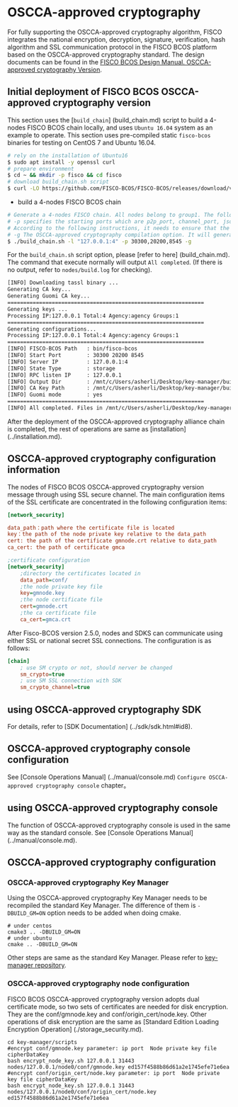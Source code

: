 # OSCCA-approved cryptography

For fully supporting the OSCCA-approved cryptography algorithm, FISCO integrates the national encryption, decryption, signature, verification, hash algorithm and SSL communication protocol in the FISCO BCOS platform based on the OSCCA-approved cryptography standard. The design documents can be found in the [FISCO BCOS Design Manual. OSCCA-approved cryptography Version](../design/features/guomi.md).

## Initial deployment of FISCO BCOS OSCCA-approved cryptography version

This section uses the [`build_chain`] (build_chain.md) script to build a 4-nodes FISCO BCOS chain locally, and uses `Ubuntu 16.04` system as an example to operate. This section uses pre-compiled static `fisco-bcos` binaries for testing on CentOS 7 and Ubuntu 16.04.

```bash
# rely on the installation of Ubuntu16
$ sudo apt install -y openssl curl
# prepare environment
$ cd ~ && mkdir -p fisco && cd fisco
# download build_chain.sh script
$ curl -LO https://github.com/FISCO-BCOS/FISCO-BCOS/releases/download/v2.5.0/build_chain.sh && chmod u+x build_chain.sh
```

- build a 4-nodes FISCO BCOS chain

```bash
# Generate a 4-nodes FISCO chain. All nodes belong to group1. The following instructions are executed in the fisco directory.
# -p specifies the starting ports which are p2p_port, channel_port, jsonrpc_port
# According to the following instructions, it needs to ensure that the 30300~30303, 20200~20203, 8545~8548 ports of the machine are not occupied.
# -g The OSCCA-approved cryptography compilation option. It will generate a node of OSCCA-approved cryptography after using successfully. Download the latest version from GitHub by default.
$ ./build_chain.sh -l "127.0.0.1:4" -p 30300,20200,8545 -g
```

For the `build_chain.sh` script option, please [refer to here] (build_chain.md). The command that execute normally will output `All completed`. (If there is no output, refer to `nodes/build.log` for checking).

```bash
[INFO] Downloading tassl binary ...
Generating CA key...
Generating Guomi CA key...
==============================================================
Generating keys ...
Processing IP:127.0.0.1 Total:4 Agency:agency Groups:1
==============================================================
Generating configurations...
Processing IP:127.0.0.1 Total:4 Agency:agency Groups:1
==============================================================
[INFO] FISCO-BCOS Path   : bin/fisco-bcos
[INFO] Start Port        : 30300 20200 8545
[INFO] Server IP         : 127.0.0.1:4
[INFO] State Type        : storage
[INFO] RPC listen IP     : 127.0.0.1
[INFO] Output Dir        : /mnt/c/Users/asherli/Desktop/key-manager/build/nodes
[INFO] CA Key Path       : /mnt/c/Users/asherli/Desktop/key-manager/build/nodes/gmcert/ca.key
[INFO] Guomi mode        : yes
==============================================================
[INFO] All completed. Files in /mnt/c/Users/asherli/Desktop/key-manager/build/nodes
```

After the deployment of the OSCCA-approved cryptography alliance chain is completed, the rest of operations are same as [installation] (../installation.md).

## OSCCA-approved cryptography configuration information

The nodes of FISCO BCOS OSCCA-approved cryptography version message through using SSL secure channel. The main configuration items of the SSL certificate are concentrated in the following configuration items:

```ini
[network_security]

data_path：path where the certificate file is located
key：the path of the node private key relative to the data_path
cert: the path of the certificate gmnode.crt relative to data_path
ca_cert: the path of certificate gmca

;certificate configuration
[network_security]
    ;directory the certificates located in
    data_path=conf/
    ;the node private key file
    key=gmnode.key
    ;the node certificate file
    cert=gmnode.crt
    ;the ca certificate file
    ca_cert=gmca.crt
```

After Fisco-BCOS version 2.5.0, nodes and SDKS can communicate using either SSL or national secret SSL connections. The configuration is as follows:
```ini
[chain]
    ; use SM crypto or not, should nerver be changed
    sm_crypto=true
    ; use SM SSL connection with SDK
    sm_crypto_channel=true
```

## using OSCCA-approved cryptography SDK

For details, refer to [SDK Documentation] (../sdk/sdk.html#id8).

## OSCCA-approved cryptography console configuration

See [Console Operations Manual] (../manual/console.md) `Configure OSCCA-approved cryptography console` chapter。

## using OSCCA-approved cryptography console

The function of OSCCA-approved cryptography console is used in the same way as the standard console. See [Console Operations Manual] (../manual/console.md).


## OSCCA-approved cryptography configuration

### OSCCA-approved cryptography Key Manager

Using the OSCCA-approved cryptography Key Manager needs to be recompiled the standard Key Manager. The difference of them is ``` -DBUILD_GM=ON ``` option needs to be added when doing cmake.

``` shell
# under centos
cmake3 .. -DBUILD_GM=ON
# under ubuntu
cmake .. -DBUILD_GM=ON
```

Other steps are same as the standard Key Manager. Please refer to [key-manager repository](https://github.com/FISCO-BCOS/key-manager).

### OSCCA-approved cryptography node configuration

FISCO BCOS OSCCA-approved cryptography version adopts dual certificate mode, so two sets of certificates are needed for disk encryption. They  are the conf/gmnode.key and conf/origin_cert/node.key. Other operations of disk encryption are the same as [Standard Edition Loading Encryption Operation] (./storage_security.md).


``` shell
cd key-manager/scripts
#encrypt conf/gmnode.key parameter: ip port  Node private key file cipherDataKey
bash encrypt_node_key.sh 127.0.0.1 31443 nodes/127.0.0.1/node0/conf/gmnode.key ed157f4588b86d61a2e1745efe71e6ea
#encrypt conf/origin_cert/node.key parameter: ip port  Node private key file cipherDataKey
bash encrypt_node_key.sh 127.0.0.1 31443 nodes/127.0.0.1/node0/conf/origin_cert/node.key ed157f4588b86d61a2e1745efe71e6ea
```
